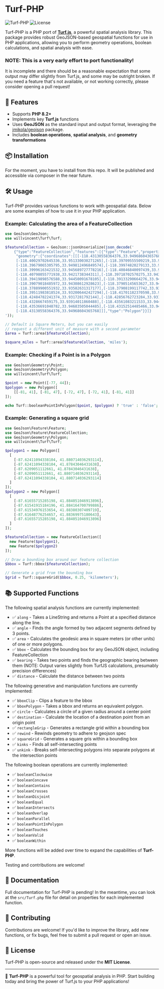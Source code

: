 # Turf-PHP

![Turf-PHP](https://img.shields.io/badge/PHP-8.2%2B-blue.svg)
![License](https://img.shields.io/github/license/willvincent/turf-php)

Turf-PHP is a PHP port of [**Turf.js**](https://turfjs.org), a powerful spatial analysis library.
This package provides robust GeoJSON-based geospatial functions for use in PHP applications, allowing you
to perform geometry operations, boolean calculations, and spatial analysis with ease.

### NOTE: This is a very early effort to port functionality!
It is incomplete and there should be a reasonable expectation that some output may differ slightly from
Turf.js, and some may be outright broken. If you need a feature that's not available, or not working
correctly, please consider opening a pull request!


## 🚀 Features

- Supports **PHP 8.2+**
- Implements key **Turf.js** functions
- Uses **GeoJSON** as the standard input and output format, leveraging the [jmikola/geojson](https://github.com/jmikola/geojson) package. 
- Includes **boolean operations**, **spatial analysis**, and **geometry transformations**

## 📦 Installation

For the moment, you have to install from this repo. It will be published and accessible via composer in the near future.

[//]: # ()
[//]: # (Install Turf-PHP using **Composer**:)

[//]: # ()
[//]: # (```sh)

[//]: # (composer require willvincent/turf-php)

[//]: # (```)

## 🛠 Usage

Turf-PHP provides various functions to work with geospatial data. Below are some examples of how to use it
in your PHP application.

### Example: Calculating the area of a FeatureCollection

```php
use GeoJson\GeoJson;
use willvincent\Turf\Turf;

$featureCollection = GeoJson::jsonUnserialize(json_decode('
    {"type":"FeatureCollection","features":[{"type":"Feature","properties":{"name":"LAX"},
     "geometry":{"coordinates":[[[-118.43130558364376,33.94968604365768],[-118.4012727129631,33.952569329158464],
     [-118.40029702645336,33.951330030271265],[-118.39709555509219,33.95155765795056],
     [-118.39679065305795,33.949812496849574],[-118.39974820279133,33.948750207354195],
     [-118.39996163421532,33.945689727778216],[-118.40846840097439,33.94498150194964],
     [-118.40798055771938,33.9421738344311],[-118.39718702570275,33.9431350283305],
     [-118.39419898576588,33.94450091678105],[-118.39133290664276,33.944804444571744],
     [-118.39079018485972,33.94308612928623],[-118.37905145653627,33.94394613617513],
     [-118.37889900551932,33.93582631317177],[-118.37908199117742,33.93213293103197],
     [-118.39511983818524,33.932006442427294],[-118.41701182370598,33.93172817593698],
     [-118.42484782241374,33.9317281792144],[-118.42856762723284,33.93134871103278],
     [-118.4328667459175,33.93914011860488],[-118.43561083211533,33.94422979717065],
     [-118.43536691048782,33.94683505044485],[-118.43152514485466,33.94772031253221],
     [-118.43130558364376,33.94968604365768]]],"type":"Polygon"}}]}
'));

// Default is Square Meters, but you can easily
// request a different unit of measure with a second parameter
$area = Turf::area($featureCollection);

$square_miles = Turf::area($featureCollection, 'miles');
```

### Example: Checking if a Point is in a Polygon

```php
use GeoJson\Geometry\Point;
use GeoJson\Geometry\Polygon;
use willvincent\Turf\Turf;

$point = new Point([-77, 44]);
$polygon = new Polygon([
    [[-81, 41], [-81, 47], [-72, 47], [-72, 41], [-81, 41]]
]);

echo Turf::booleanPointInPolygon($point, $polygon) ? 'true' : 'false'; // Output: true
```

### Example: Generating a square grid

```php
use GeoJson\Feature\Feature;
use GeoJson\Feature\FeatureCollection;
use GeoJson\Geometry\Polygon;
use willvincent\Turf\Turf;

$polygon1 = new Polygon([
  [
    [-87.62411094338104, 41.880714036293114],
    [-87.62411094338104, 41.87843046431638],
    [-87.6209051112661, 41.87843046431638],
    [-87.6209051112661, 41.880714036293114],
    [-87.62411094338104, 41.880714036293114]
  ]
]);
$polygon2 = new Polygon([
  [
    [-87.61655715285198, 41.884051046913896],
    [-87.61541915184196, 41.884164700799886],
    [-87.61534976153654, 41.88380307409719],
    [-87.61648776254657, 41.88369975180643],
    [-87.61655715285198, 41.884051046913896]
  ]
]);

$featureCollection = new FeatureCollection([
  new Feature($polygon1),
  new Feature($polygon2)
]);

// Draw a bounding box around our feature collection
$bbox = Turf::bbox($featureCollection);

// Generate a grid from the bounding box
$grid = Turf::squareGrid($bbox, 0.25, 'kilometers');
```

## 📚 Supported Functions

The following spatial analysis functions are currently implemented:

- ✅ `along` - Takes a LineString and returns a Point at a specified distance along the line.
- ✅ `angle` - Finds the angle formed by two adjacent segments defined by 3 points.
- ✅ `area` - Calculates the geodesic area in square meters (or other units) of one or more polygons.
- ✅ `bbox` - Calculates the bounding box for any GeoJSON object, including FeatureCollection
- ✅ `bearing` - Takes two points and finds the geographic bearing between them (NOTE: Output varies slightly from TurfJS calculations, presumably precision differences)
- ✅ `distance` - Calculate the distance between two points

The following generative and manipulation functions are currently implemented:

- ✅ `bboxClip` - Clips a feature to the bbox
- ✅ `bboxPolygon` - Takes a bbox and returns an equivalent polygon.
- ✅ `circle` - Calculates a circle of a given radius around a center point
- ✅ `destination` - Calculate the location of a destination point from an origin point
- ✅ `rectangleGrip` - Generates a rectangle grid within a bounding box
- ✅ `rewind` - Rewinds geometry to adhere to geojson spec
- ✅ `squareGrid` - Generates a square gris within a bounding box
- ✅ `kinks` - Finds all self-intersecting points
- ✅ `unkink` - Breaks self-intersecting polygons into separate polygons at the intersection points

The following boolean operations are currently implemented:
- ✅ `booleanClockwise`
- ✅ `booleanConcave`
- ✅ `booleanContains`
- ✅ `booleanCrosses`
- ✅ `booleanDisjoint`
- ✅ `booleanEqual`
- ✅ `booleanIntersects`
- ✅ `booleanOverlap`
- ✅ `booleanParallel`
- ✅ `booleanPointInPolygon`
- ✅ `booleanTouches`
- ✅ `booleanValid`
- ✅ `booleanWithin`

More functions will be added over time to expand the capabilities of **Turf-PHP**.

Testing and contributions are welcome!

## 📖 Documentation

Full documentation for Turf-PHP is pending! In the meantime, you can look at the `src/Turf.php` file for detail on
properties for each implemented function.

## 🤝 Contributing

Contributions are welcome! If you'd like to improve the library, add new functions, or fix bugs, feel free to
submit a pull request or open an issue.

## 📄 License

Turf-PHP is open-source and released under the **MIT License**.

---

🚀 **Turf-PHP** is a powerful tool for geospatial analysis in PHP. Start building today and bring the power of
Turf.js to your PHP applications!

